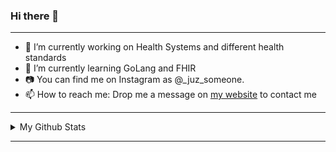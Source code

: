 ### Hi there 👋

---


- 🔭 I’m currently working on Health Systems and different health standards
- 🌱 I’m currently learning GoLang and FHIR
- 📷 You can find me on Instagram as @_juz_someone.
- 📫 How to reach me: Drop me a message on [my website](https://ruizo.is-a.dev/) to contact me

---

<details>
  <summary>My Github Stats</summary>
  <br/>
   <a href="https://github.com/anuraghazra/github-readme-stats"><img alt="Blaine's Top Languages" src="https://github-readme-stats.vercel.app/api?username=mezeru&show_icons=true&theme=tokyonight" />
  <br/>
</details>

---

